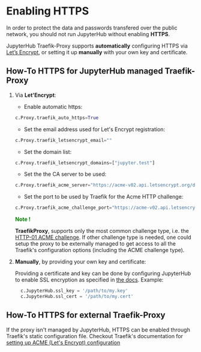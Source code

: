 # Enabling HTTPS

In order to protect the data and passwords transfered over the public network, you should not run JupyterHub without enabling **HTTPS**.

JupyterHub Traefik-Proxy supports **automatically** configuring HTTPS via [Let’s Encrypt](https://letsencrypt.org/docs/), or setting it
up **manually** with your own key and certificate.

## How-To HTTPS for JupyterHub managed Traefik-Proxy
1. Via **Let'Encrypt**:
    * Enable automatic https:
    ```python
    c.Proxy.traefik_auto_https=True
    ```
    * Set the email address used for Let's Encrypt registration:
    ```python
    c.Proxy.traefik_letsencrypt_email=""
    ```
    * Set the domain list:
    ```python
    c.Proxy.traefik_letsencrypt_domains=["jupyter.test"]
    ```
    * Set the the CA server to be used:
    ```python
    c.Proxy.traefik_acme_server="https://acme-v02.api.letsencrypt.org/directory"
    ```
    * Set the port to be used by Traefik for the Acme HTTP challenge:
    ```python
    c.Proxy.traefik_acme_challenge_port="https://acme-v02.api.letsencrypt.org/directory"
    ```
    <span style="color:green">**Note !**</span>

    **TraefikProxy**, supports only the most common challenge type, i.e. the [HTTP-01 ACME challenge](https://letsencrypt.org/docs/challenge-types/#http-01-challenge).
    If other challenge type is needed, one could setup the proxy to be externally managed to get access to all the Traefik's configuration options (including the
    ACME challenge type).

2. **Manually**, by providing your own key and certificate:

    Providing a certificate and key can be done by configuring JupyterHub to enable SSL encryption as specified in [the docs](https://jupyterhub.readthedocs.io/en/stable/getting-started/security-basics.html?highlight=https#enabling-ssl-encryption). Example:
    ```python
      c.JupyterHub.ssl_key = '/path/to/my.key'
      c.JupyterHub.ssl_cert = '/path/to/my.cert'
    ```

## How-To HTTPS for external Traefik-Proxy
If the proxy isn't managed by JupyterHub, HTTPS can be enabled through Traefik's static configuration file.
Checkout Traefik's documentation for [setting up ACME (Let's Encrypt) configuration](https://docs.traefik.io/v1.7/configuration/acme/)